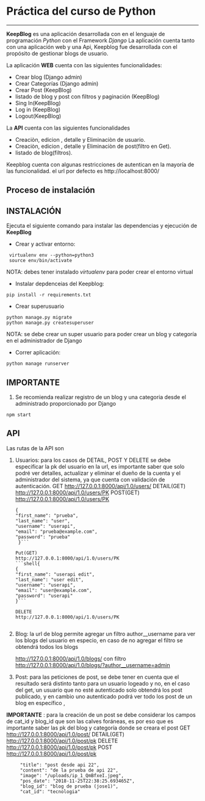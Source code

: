 # Práctica del curso de Python

---


**KeepBlog** es una aplicación desarrollada con en el lenguaje de programación *Python* con el Framework *Django*
La aplicación cuenta tanto con una aplicación web y una Api, Keepblog fue desarrollada con el propósito de gestionar blogs de usuario.
   
   La aplicación **WEB** cuenta con las siguientes funcionalidades:
   
   * Crear blog (Django admin)
   * Crear Categorías (Django admin)
   * Crear Post (KeepBlog)
   * listado de blog y post con filtros y paginación (KeepBlog)
   * Sing In(KeepBlog)
   * Log in (KeepBlog)
   * Logout(KeepBlog)
   
   La **API** cuenta con las siguientes funcionalidades
   
   * Creaciòn, edicion , detalle y Eliminaciòn de usuario.
   * Creaciòn, edicion , detalle y Eliminaciòn de post(filtro en Get).
   * listado de blog(filtros).

Keepblog cuenta con algunas restricciones de autentican en la mayoría de las funcionalidad.
el url por defecto es http://localhost:8000/



## Proceso de instalación 

## INSTALACIÓN
Ejecuta el siguiente comando para instalar las dependencias y ejecución de **KeepBlog**
- Crear y activar entorno:

```shell
 virtualenv env --python=python3
 source env/bin/activate

```
NOTA: debes tener instalado *virtualenv* para poder crear el entorno virtual

* Instalar depdenceias del Keepblog:
```shell
pip install -r requirements.txt
```

* Crear superusuario
```shell
python manage.py migrate
python manage.py createsuperuser
```
NOTA: se debe crear un super usuario para poder crear un blog y categoría en el administrador de Django

* Correr aplicación:
```shell
python manage runserver
```


## IMPORTANTE


1) Se recomienda realizar registro de un blog y una categoria desde el administrado proporcionado por Django

```shell
npm start
```


## API

Las rutas de la API son

1. Usuarios: para los casos de DETAIL, POST Y DELETE se debe especificar la pk del usuario en la url, es importante saber
que solo podré ver detalles, actualizar y eliminar el dueño de la cuenta y el administrador del sistema, ya que cuenta con validación de autenticación.
    GET
    http://127.0.0.1:8000/api/1.0/users/
    DETAIL(GET)
    http://127.0.0.1:8000/api/1.0/users/PK
    POST(GET)
    http://127.0.0.1:8000/api/1.0/users/PK
	  ```shell{
      { 
      "first_name": "prueba",
      "last_name": "user",
      "username": "userapi",
      "email": "prueba@example.com",
      "password": "prueba"
       }```

    Put(GET)
    http://127.0.0.1:8000/api/1.0/users/PK
     ```shell{
     {
      "first_name": "userapi edit",
      "last_name": "user edit",
      "username": "userapi",
      "email": "user@example.com",
      "password": "userapi"
	}```

    DELETE
    http://127.0.0.1:8000/api/1.0/users/PK


2. Blog: la url de blog permite agregar un filtro author__username para ver los blogs  del usuario en especio, en caso de no agregar el filtro se obtendrá todos los blogs

	http://127.0.0.1:8000/api/1.0/blogs/
    con filtro
	http://127.0.0.1:8000/api/1.0/blogs/?author__username=admin

3. Post: para las peticiones de post, se debe tener en cuenta que el resultado será distinto tanto para un usuario logeado y no, en el caso del get, un usuario que no esté autenticado solo obtendrá los post publicado, y en cambio uno autenticado podrá ver todo los post de un blog en específico ,

**IMPORTANTE** : para la creación de un post se debe considerar los campos de cat_id y blog_id que son las calves foráneas, es por eso que es importante saber las pk del blog y categoría donde se creara el post
    GET
    http://127.0.0.1:8000/api/1.0/post/
    DETAIL(GET)
    http://127.0.0.1:8000/api/1.0/post/pk
    DELETE
    http://127.0.0.1:8000/api/1.0/post/pk
    POST
    http://127.0.0.1:8000/api/1.0/post/pk
    
 
        
         "title": "post desde api 22",
         "content": "de la prueba de api 22",
         "image": "/uploads/ip_1_QmBfxeI.jpeg",
         "pos_date": "2018-11-25T22:38:25.693465Z",
         "blog_id": "blog de prueba (jose1)",
         "cat_id": "tecnologia"


 

